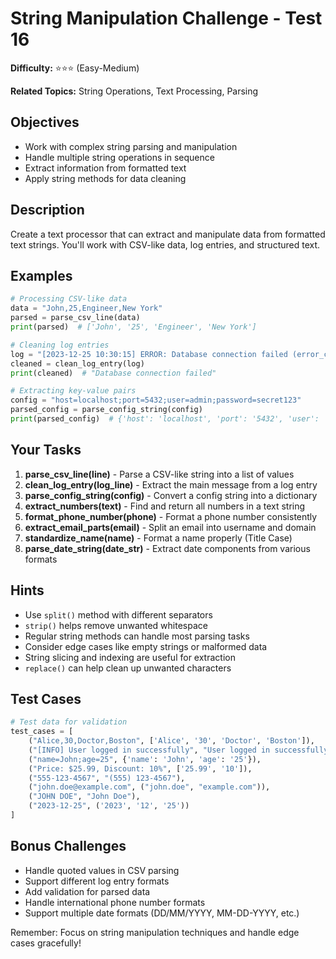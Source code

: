 # String Manipulation Challenge - Test 16

**Difficulty:** ⭐⭐⭐ (Easy-Medium)

**Related Topics:** String Operations, Text Processing, Parsing

## Objectives
- Work with complex string parsing and manipulation
- Handle multiple string operations in sequence
- Extract information from formatted text
- Apply string methods for data cleaning

## Description
Create a text processor that can extract and manipulate data from formatted text strings. You'll work with CSV-like data, log entries, and structured text.

## Examples
```python
# Processing CSV-like data
data = "John,25,Engineer,New York"
parsed = parse_csv_line(data)
print(parsed)  # ['John', '25', 'Engineer', 'New York']

# Cleaning log entries
log = "[2023-12-25 10:30:15] ERROR: Database connection failed (error_code: 500)"
cleaned = clean_log_entry(log)
print(cleaned)  # "Database connection failed"

# Extracting key-value pairs
config = "host=localhost;port=5432;user=admin;password=secret123"
parsed_config = parse_config_string(config)
print(parsed_config)  # {'host': 'localhost', 'port': '5432', 'user': 'admin', 'password': 'secret123'}
```

## Your Tasks
1. **parse_csv_line(line)** - Parse a CSV-like string into a list of values
2. **clean_log_entry(log_line)** - Extract the main message from a log entry
3. **parse_config_string(config)** - Convert a config string into a dictionary
4. **extract_numbers(text)** - Find and return all numbers in a text string
5. **format_phone_number(phone)** - Format a phone number consistently
6. **extract_email_parts(email)** - Split an email into username and domain
7. **standardize_name(name)** - Format a name properly (Title Case)
8. **parse_date_string(date_str)** - Extract date components from various formats

## Hints
- Use `split()` method with different separators
- `strip()` helps remove unwanted whitespace
- Regular string methods can handle most parsing tasks
- Consider edge cases like empty strings or malformed data
- String slicing and indexing are useful for extraction
- `replace()` can help clean up unwanted characters

## Test Cases
```python
# Test data for validation
test_cases = [
    ("Alice,30,Doctor,Boston", ['Alice', '30', 'Doctor', 'Boston']),
    ("[INFO] User logged in successfully", "User logged in successfully"),
    ("name=John;age=25", {'name': 'John', 'age': '25'}),
    ("Price: $25.99, Discount: 10%", ['25.99', '10']),
    ("555-123-4567", "(555) 123-4567"),
    ("john.doe@example.com", ("john.doe", "example.com")),
    ("JOHN DOE", "John Doe"),
    ("2023-12-25", ('2023', '12', '25'))
]
```

## Bonus Challenges
- Handle quoted values in CSV parsing
- Support different log entry formats
- Add validation for parsed data
- Handle international phone number formats
- Support multiple date formats (DD/MM/YYYY, MM-DD-YYYY, etc.)

Remember: Focus on string manipulation techniques and handle edge cases gracefully!
